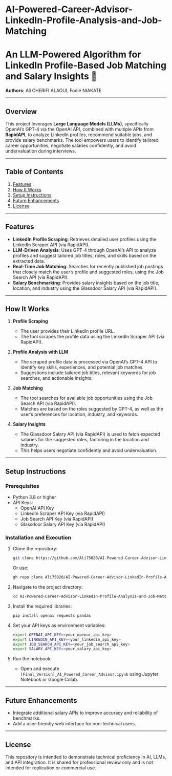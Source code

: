 # AI-Powered-Career-Advisor-LinkedIn-Profile-Analysis-and-Job-Matching

# An LLM-Powered Algorithm for LinkedIn Profile-Based Job Matching and Salary Insights 🚀

**Authors**: Ali CHERIFI ALAOUI, Fodié NIAKATE

---

## Overview

This project leverages **Large Language Models (LLMs)**, specifically OpenAI’s GPT-4 via the OpenAI API, combined with multiple APIs from **RapidAPI**, to analyze LinkedIn profiles, recommend suitable jobs, and provide salary benchmarks. The tool empowers users to identify tailored career opportunities, negotiate salaries confidently, and avoid undervaluation during interviews.

---

## Table of Contents

1. [Features](#features)
2. [How It Works](#how-it-works)
3. [Setup Instructions](#setup-instructions)
4. [Future Enhancements](#future-enhancements)
5. [License](#license)

---

## Features

- **LinkedIn Profile Scraping**: Retrieves detailed user profiles using the LinkedIn Scraper API (via RapidAPI).
- **LLM-Driven Analysis**: Uses GPT-4 through OpenAI’s API to analyze profiles and suggest tailored job titles, roles, and skills based on the extracted data.
- **Real-Time Job Matching**: Searches for recently published job postings that closely match the user’s profile and suggested roles, using the Job Search API (via RapidAPI).
- **Salary Benchmarking**: Provides salary insights based on the job title, location, and industry using the Glassdoor Salary API (via RapidAPI).

---

## How It Works

1. **Profile Scraping**
   - The user provides their LinkedIn profile URL.
   - The tool scrapes the profile data using the LinkedIn Scraper API (via RapidAPI).

2. **Profile Analysis with LLM**
   - The scraped profile data is processed via OpenAI’s GPT-4 API to identify key skills, experiences, and potential job matches.
   - Suggestions include tailored job titles, relevant keywords for job searches, and actionable insights.

3. **Job Matching**
   - The tool searches for available job opportunities using the Job Search API (via RapidAPI).
   - Matches are based on the roles suggested by GPT-4, as well as the user’s preferences for location, industry, and keywords.

4. **Salary Insights**
   - The Glassdoor Salary API (via RapidAPI) is used to fetch expected salaries for the suggested roles, factoring in the location and industry.
   - This helps users negotiate confidently and avoid undervaluation.

---

## Setup Instructions

### Prerequisites

- Python 3.8 or higher
- API Keys:
  - OpenAI API Key
  - LinkedIn Scraper API Key (via RapidAPI)
  - Job Search API Key (via RapidAPI)
  - Glassdoor Salary API Key (via RapidAPI)

### Installation and Execution

1. Clone the repository:
   ```bash
   git clone https://github.com/Ali75020/AI-Powered-Career-Advisor-LinkedIn-Profile-Analysis-and-Job-Matching.git
   ```
   Or use:
   ```bash
   gh repo clone Ali75020/AI-Powered-Career-Advisor-LinkedIn-Profile-Analysis-and-Job-Matching
   ```

2. Navigate to the project directory:
   ```bash
   cd AI-Powered-Career-Advisor-LinkedIn-Profile-Analysis-and-Job-Matching
   ```

3. Install the required libraries:
   ```bash
   pip install openai requests pandas
   ```

4. Set your API keys as environment variables:
   ```bash
   export OPENAI_API_KEY=<your_openai_api_key>
   export LINKEDIN_API_KEY=<your_linkedin_api_key>
   export JOB_SEARCH_API_KEY=<your_job_search_api_key>
   export SALARY_API_KEY=<your_salary_api_key>
   ```

5. Run the notebook:
   - Open and execute `[Final_Version]_AI_Powered_Career_Advisor.ipynb` using Jupyter Notebook or Google Colab.

---

## Future Enhancements

- Integrate additional salary APIs to improve accuracy and reliability of benchmarks.
- Add a user-friendly web interface for non-technical users.

---

## License

This repository is intended to demonstrate technical proficiency in AI, LLMs, and API integration. It is shared for professional review only and is not intended for replication or commercial use.
